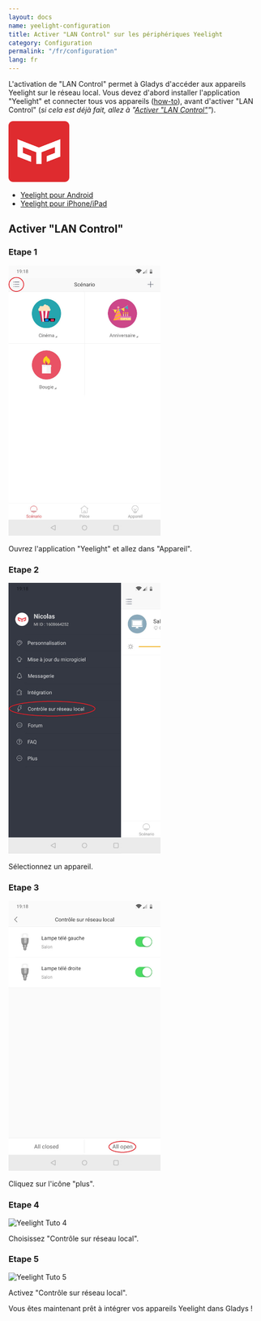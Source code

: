 ```yaml
---
layout: docs
name: yeelight-configuration
title: Activer "LAN Control" sur les périphériques Yeelight
category: Configuration
permalink: "/fr/configuration"
lang: fr
---
```


L'activation de "LAN Control" permet à Gladys d'accéder aux appareils Yeelight sur le réseau local.
Vous devez d'abord installer l'application "Yeelight" et connecter tous vos appareils ([how-to](https://www.yeelight.com/faqs/yeelight-app)), avant d'activer "LAN Control" (*si cela est déjà fait, allez à "[Activer "LAN Control"](#activer-lan-control)"*).

<img src="/assets/image/configuration/yeelight/yeelight-logo.png" alt="Yeelight icon" class="img-responsive" width="120" />

- [Yeelight pour Android](https://play.google.com/store/apps/details?id=com.yeelight.cherry "Yeelight pour Android")
- [Yeelight pour iPhone/iPad](https://apps.apple.com/fr/app/yeelight/id977125608 "Yeelight pour iPhone/iPad")

## Activer "LAN Control"

### Etape 1

<img src="/assets/image/configuration/yeelight/yeelight-lan-control-1.jpg" alt="Yeelight Tuto 1" class="img-responsive" width="300" />

Ouvrez l'application "Yeelight" et allez dans "Appareil".

### Etape 2

<img src="/assets/image/configuration/yeelight/yeelight-lan-control-2.jpg" alt="Yeelight Tuto 2" class="img-responsive" width="300" />

Sélectionnez un appareil.

### Etape 3

<img src="/assets/image/configuration/yeelight/yeelight-lan-control-3.jpg" alt="Yeelight Tuto 3" class="img-responsive" width="300" />


Cliquez sur l'icône "plus".

### Etape 4

<img src="/assets/image/configuration/yeelight/yeelight-lan-control-4.jpg" alt="Yeelight Tuto 4" class="img-responsive" width="300" />

Choisissez "Contrôle sur réseau local".

### Etape 5

<img src="/assets/image/configuration/yeelight/yeelight-lan-control-5.jpg" alt="Yeelight Tuto 5" class="img-responsive" width="300" />

Activez "Contrôle sur réseau local".

Vous êtes maintenant prêt à intégrer vos appareils Yeelight dans Gladys !
